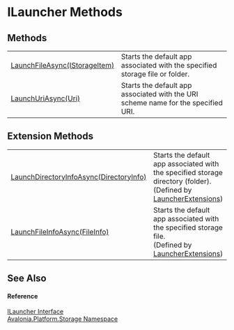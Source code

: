 # ILauncher Methods




## Methods
<table>
<tr>
<td><a href="M_Avalonia_Platform_Storage_ILauncher_LaunchFileAsync">LaunchFileAsync(IStorageItem)</a></td>
<td>Starts the default app associated with the specified storage file or folder.</td>
</tr>
<tr>
<td><a href="M_Avalonia_Platform_Storage_ILauncher_LaunchUriAsync">LaunchUriAsync(Uri)</a></td>
<td>Starts the default app associated with the URI scheme name for the specified URI.</td>
</tr>
</table>

## Extension Methods
<table>
<tr>
<td><a href="M_Avalonia_Platform_Storage_LauncherExtensions_LaunchDirectoryInfoAsync">LaunchDirectoryInfoAsync(DirectoryInfo)</a></td>
<td>Starts the default app associated with the specified storage directory (folder).<br />(Defined by <a href="T_Avalonia_Platform_Storage_LauncherExtensions">LauncherExtensions</a>)</td>
</tr>
<tr>
<td><a href="M_Avalonia_Platform_Storage_LauncherExtensions_LaunchFileInfoAsync">LaunchFileInfoAsync(FileInfo)</a></td>
<td>Starts the default app associated with the specified storage file.<br />(Defined by <a href="T_Avalonia_Platform_Storage_LauncherExtensions">LauncherExtensions</a>)</td>
</tr>
</table>

## See Also


#### Reference
<a href="T_Avalonia_Platform_Storage_ILauncher">ILauncher Interface</a>  
<a href="N_Avalonia_Platform_Storage">Avalonia.Platform.Storage Namespace</a>  

